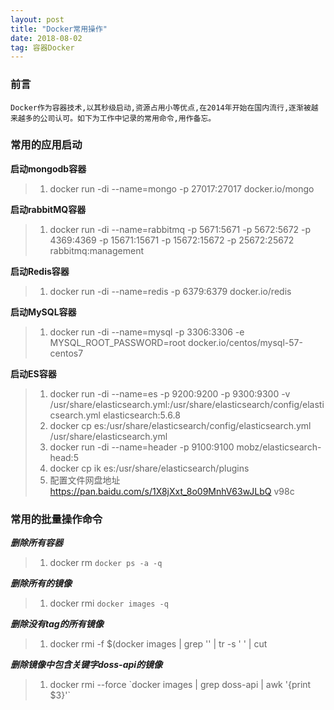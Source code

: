 ```yaml
---
layout: post
title: "Docker常用操作"
date: 2018-08-02   
tag: 容器Docker
---
```


### 前言
    
	Docker作为容器技术,以其秒级启动,资源占用小等优点,在2014年开始在国内流行,逐渐被越来越多的公司认可。如下为工作中记录的常用命令,用作备忘。

### 常用的应用启动

**启动mongodb容器**


> 1. docker run -di --name=mongo -p 27017:27017 docker.io/mongo

**启动rabbitMQ容器**

> 1. docker run -di --name=rabbitmq -p 5671:5671 -p 5672:5672 -p 4369:4369 -p 15671:15671 -p 15672:15672 -p 25672:25672 rabbitmq:management

**启动Redis容器**

> 1. docker run -di --name=redis -p 6379:6379 docker.io/redis

**启动MySQL容器**

> 1. docker run -di --name=mysql -p 3306:3306 -e MYSQL_ROOT_PASSWORD=root docker.io/centos/mysql-57-centos7

**启动ES容器**

> 1. docker run -di --name=es -p 9200:9200 -p 9300:9300 -v /usr/share/elasticsearch.yml:/usr/share/elasticsearch/config/elasticsearch.yml elasticsearch:5.6.8
> 2. docker cp es:/usr/share/elasticsearch/config/elasticsearch.yml /usr/share/elasticsearch.yml
> 3. docker run -di --name=header -p 9100:9100 mobz/elasticsearch-head:5
> 4. docker cp ik es:/usr/share/elasticsearch/plugins
> 5. 配置文件网盘地址 https://pan.baidu.com/s/1X8jXxt_8o09MnhV63wJLbQ v98c


### 常用的批量操作命令


***删除所有容器***

> 1. docker rm `docker ps -a -q`

***删除所有的镜像***

> 1. docker rmi `docker images -q`

***删除没有tag的所有镜像***

> 1. docker rmi -f $(docker images | grep \'<none>\' | tr -s \' \' | cut

***删除镜像中包含关键字doss-api的镜像***

> 1. docker rmi --force \`docker images | grep doss-api | awk '{print $3}'\`